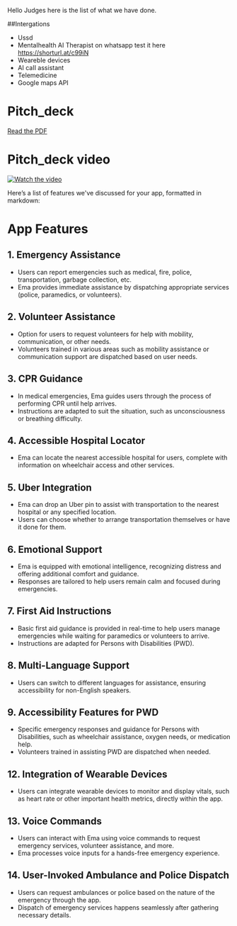 Hello Judges  here is the Iist of what we have done.

##Intergations 
- Ussd 
- MentaIheaIth AI Therapist on whatsapp test it here https://shorturl.at/c99iN
- WearebIe devices
- AI caII assistant
- TeIemedicine
- GoogIe maps API
  

# Pitch_deck
[Read the PDF](https://github.com/user-attachments/files/17441074/Usaidizi.AI.pdf)


# Pitch_deck video

[![Watch the video](https://img.youtube.com/vi/XhrqS5LGlyE/hqdefault.jpg)](https://youtu.be/XhrqS5LGlyE)




Here’s a list of features we've discussed for your app, formatted in markdown:

# App Features

## 1. Emergency Assistance
- Users can report emergencies such as medical, fire, police, transportation, garbage collection, etc.
- Ema provides immediate assistance by dispatching appropriate services (police, paramedics, or volunteers).

## 2. Volunteer Assistance
- Option for users to request volunteers for help with mobility, communication, or other needs.
- Volunteers trained in various areas such as mobility assistance or communication support are dispatched based on user needs.

## 3. CPR Guidance
- In medical emergencies, Ema guides users through the process of performing CPR until help arrives.
- Instructions are adapted to suit the situation, such as unconsciousness or breathing difficulty.

## 4. Accessible Hospital Locator
- Ema can locate the nearest accessible hospital for users, complete with information on wheelchair access and other services.
  
## 5. Uber Integration
- Ema can drop an Uber pin to assist with transportation to the nearest hospital or any specified location.
- Users can choose whether to arrange transportation themselves or have it done for them.

## 6. Emotional Support
- Ema is equipped with emotional intelligence, recognizing distress and offering additional comfort and guidance.
- Responses are tailored to help users remain calm and focused during emergencies.

## 7. First Aid Instructions
- Basic first aid guidance is provided in real-time to help users manage emergencies while waiting for paramedics or volunteers to arrive.
- Instructions are adapted for Persons with Disabilities (PWD).

## 8. Multi-Language Support
- Users can switch to different languages for assistance, ensuring accessibility for non-English speakers.

## 9. Accessibility Features for PWD
- Specific emergency responses and guidance for Persons with Disabilities, such as wheelchair assistance, oxygen needs, or medication help.
- Volunteers trained in assisting PWD are dispatched when needed.



## 12. Integration of Wearable Devices
- Users can integrate wearable devices to monitor and display vitals, such as heart rate or other important health metrics, directly within the app.

## 13. Voice Commands
- Users can interact with Ema using voice commands to request emergency services, volunteer assistance, and more.
- Ema processes voice inputs for a hands-free emergency experience.

## 14. User-Invoked Ambulance and Police Dispatch
- Users can request ambulances or police based on the nature of the emergency through the app.
- Dispatch of emergency services happens seamlessly after gathering necessary details.




